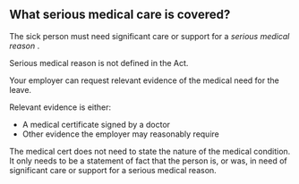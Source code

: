 ##  What serious medical care is covered?

The sick person must need significant care or support for a _serious medical
reason_ .

Serious medical reason is not defined in the Act.

Your employer can request relevant evidence of the medical need for the leave.

Relevant evidence is either:

  * A medical certificate signed by a doctor 
  * Other evidence the employer may reasonably require 

The medical cert does not need to state the nature of the medical condition.
It only needs to be a statement of fact that the person is, or was, in need of
significant care or support for a serious medical reason.
